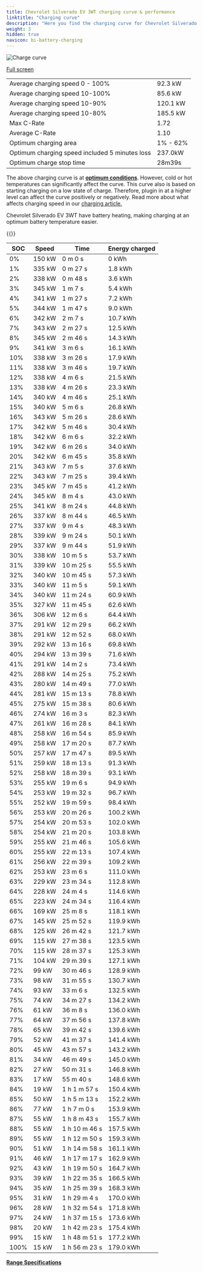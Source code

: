```yaml
---
title: Chevrolet Silverado EV 3WT charging curve & performance
linktitle: "Charging curve"
description: "Here you find the charging curve for Chevrolet Silverado EV 3WT."
weight: 3
hidden: true
navicon: bi-battery-charging
---
```

<!-- markdownlint-disable MD033 -->
<img src="/images/models/chevrolet/silverado_ev/silverado_ev_3wt/chargingcurve.svg" alt="Charge curve" class="img-fluid">

[Full screen](/images/models/chevrolet/silverado_ev/silverado_ev_3wt/chargingcurve.svg)


<table class="table table-striped border">
<tbody>
<tr>
<td>Average charging speed 0 - 100%</td><td>92.3 kW</td>
</tr>
<tr>
<td>Average charging speed 10-100%</td><td>85.6 kW</td>
</tr>
<tr>
<td>Average charging speed 10-90%</td><td>120.1 kW</td>
</tr>
<tr>
<td>Average charging speed 10-80%</td><td>185.5 kW</td>
</tr>
<tr>
<td>Max C-Rate</td><td>1.72</td>
</tr>
<tr>
<td>Average C-Rate</td><td>1.10</td>
</tr>
<tr>
<td>Optimum charging area</td><td>1% - 62%</td>
</tr>
<tr>
<td>Optimum charging speed included 5 minutes loss</td><td>237.0kW</td>
</tr>
<tr>
<td>Optimum charge stop time</td><td>28m39s</td>
</tr>
</tbody>
</table>


The above charging curve is at **[optimum conditions](../../../../../technology/battery/charging/#temperature)**. However, cold or hot temperatures can significantly affect the curve. This curve also is based on starting charging on a low state of charge. Therefore, plugin in at a higher level can affect the curve positively or negatively. Read more about what affects charging speed in our [charging article.](../../../../../technology/battery/charging/)


Chevrolet Silverado EV 3WT have battery heating, making charging at an optimum battery temperature easier.


{{<evkxdisplayaddarticle />}}
<table class="table table-striped border">
<thead>
<tr><th>SOC</th><th>Speed</th><th>Time</th><th>Energy charged</th></tr>
</thead>
<tbody>
<tr>
<td>0%</td><td>150 kW</td><td> 0 m 0 s </td><td>0 kWh </td>
</tr>
<tr>
<td>1%</td><td>335 kW</td><td> 0 m 27 s </td><td>1.8 kWh </td>
</tr>
<tr>
<td>2%</td><td>338 kW</td><td> 0 m 48 s </td><td>3.6 kWh </td>
</tr>
<tr>
<td>3%</td><td>345 kW</td><td> 1 m 7 s </td><td>5.4 kWh </td>
</tr>
<tr>
<td>4%</td><td>341 kW</td><td> 1 m 27 s </td><td>7.2 kWh </td>
</tr>
<tr>
<td>5%</td><td>344 kW</td><td> 1 m 47 s </td><td>9.0 kWh </td>
</tr>
<tr>
<td>6%</td><td>342 kW</td><td> 2 m 7 s </td><td>10.7 kWh </td>
</tr>
<tr>
<td>7%</td><td>343 kW</td><td> 2 m 27 s </td><td>12.5 kWh </td>
</tr>
<tr>
<td>8%</td><td>345 kW</td><td> 2 m 46 s </td><td>14.3 kWh </td>
</tr>
<tr>
<td>9%</td><td>341 kW</td><td> 3 m 6 s </td><td>16.1 kWh </td>
</tr>
<tr>
<td>10%</td><td>338 kW</td><td> 3 m 26 s </td><td>17.9 kWh </td>
</tr>
<tr>
<td>11%</td><td>338 kW</td><td> 3 m 46 s </td><td>19.7 kWh </td>
</tr>
<tr>
<td>12%</td><td>338 kW</td><td> 4 m 6 s </td><td>21.5 kWh </td>
</tr>
<tr>
<td>13%</td><td>338 kW</td><td> 4 m 26 s </td><td>23.3 kWh </td>
</tr>
<tr>
<td>14%</td><td>340 kW</td><td> 4 m 46 s </td><td>25.1 kWh </td>
</tr>
<tr>
<td>15%</td><td>340 kW</td><td> 5 m 6 s </td><td>26.8 kWh </td>
</tr>
<tr>
<td>16%</td><td>343 kW</td><td> 5 m 26 s </td><td>28.6 kWh </td>
</tr>
<tr>
<td>17%</td><td>342 kW</td><td> 5 m 46 s </td><td>30.4 kWh </td>
</tr>
<tr>
<td>18%</td><td>342 kW</td><td> 6 m 6 s </td><td>32.2 kWh </td>
</tr>
<tr>
<td>19%</td><td>342 kW</td><td> 6 m 26 s </td><td>34.0 kWh </td>
</tr>
<tr>
<td>20%</td><td>342 kW</td><td> 6 m 45 s </td><td>35.8 kWh </td>
</tr>
<tr>
<td>21%</td><td>343 kW</td><td> 7 m 5 s </td><td>37.6 kWh </td>
</tr>
<tr>
<td>22%</td><td>343 kW</td><td> 7 m 25 s </td><td>39.4 kWh </td>
</tr>
<tr>
<td>23%</td><td>345 kW</td><td> 7 m 45 s </td><td>41.2 kWh </td>
</tr>
<tr>
<td>24%</td><td>345 kW</td><td> 8 m 4 s </td><td>43.0 kWh </td>
</tr>
<tr>
<td>25%</td><td>341 kW</td><td> 8 m 24 s </td><td>44.8 kWh </td>
</tr>
<tr>
<td>26%</td><td>337 kW</td><td> 8 m 44 s </td><td>46.5 kWh </td>
</tr>
<tr>
<td>27%</td><td>337 kW</td><td> 9 m 4 s </td><td>48.3 kWh </td>
</tr>
<tr>
<td>28%</td><td>339 kW</td><td> 9 m 24 s </td><td>50.1 kWh </td>
</tr>
<tr>
<td>29%</td><td>337 kW</td><td> 9 m 44 s </td><td>51.9 kWh </td>
</tr>
<tr>
<td>30%</td><td>338 kW</td><td> 10 m 5 s </td><td>53.7 kWh </td>
</tr>
<tr>
<td>31%</td><td>339 kW</td><td> 10 m 25 s </td><td>55.5 kWh </td>
</tr>
<tr>
<td>32%</td><td>340 kW</td><td> 10 m 45 s </td><td>57.3 kWh </td>
</tr>
<tr>
<td>33%</td><td>340 kW</td><td> 11 m 5 s </td><td>59.1 kWh </td>
</tr>
<tr>
<td>34%</td><td>340 kW</td><td> 11 m 24 s </td><td>60.9 kWh </td>
</tr>
<tr>
<td>35%</td><td>327 kW</td><td> 11 m 45 s </td><td>62.6 kWh </td>
</tr>
<tr>
<td>36%</td><td>306 kW</td><td> 12 m 6 s </td><td>64.4 kWh </td>
</tr>
<tr>
<td>37%</td><td>291 kW</td><td> 12 m 29 s </td><td>66.2 kWh </td>
</tr>
<tr>
<td>38%</td><td>291 kW</td><td> 12 m 52 s </td><td>68.0 kWh </td>
</tr>
<tr>
<td>39%</td><td>292 kW</td><td> 13 m 16 s </td><td>69.8 kWh </td>
</tr>
<tr>
<td>40%</td><td>294 kW</td><td> 13 m 39 s </td><td>71.6 kWh </td>
</tr>
<tr>
<td>41%</td><td>291 kW</td><td> 14 m 2 s </td><td>73.4 kWh </td>
</tr>
<tr>
<td>42%</td><td>288 kW</td><td> 14 m 25 s </td><td>75.2 kWh </td>
</tr>
<tr>
<td>43%</td><td>280 kW</td><td> 14 m 49 s </td><td>77.0 kWh </td>
</tr>
<tr>
<td>44%</td><td>281 kW</td><td> 15 m 13 s </td><td>78.8 kWh </td>
</tr>
<tr>
<td>45%</td><td>275 kW</td><td> 15 m 38 s </td><td>80.6 kWh </td>
</tr>
<tr>
<td>46%</td><td>274 kW</td><td> 16 m 3 s </td><td>82.3 kWh </td>
</tr>
<tr>
<td>47%</td><td>261 kW</td><td> 16 m 28 s </td><td>84.1 kWh </td>
</tr>
<tr>
<td>48%</td><td>258 kW</td><td> 16 m 54 s </td><td>85.9 kWh </td>
</tr>
<tr>
<td>49%</td><td>258 kW</td><td> 17 m 20 s </td><td>87.7 kWh </td>
</tr>
<tr>
<td>50%</td><td>257 kW</td><td> 17 m 47 s </td><td>89.5 kWh </td>
</tr>
<tr>
<td>51%</td><td>259 kW</td><td> 18 m 13 s </td><td>91.3 kWh </td>
</tr>
<tr>
<td>52%</td><td>258 kW</td><td> 18 m 39 s </td><td>93.1 kWh </td>
</tr>
<tr>
<td>53%</td><td>255 kW</td><td> 19 m 6 s </td><td>94.9 kWh </td>
</tr>
<tr>
<td>54%</td><td>253 kW</td><td> 19 m 32 s </td><td>96.7 kWh </td>
</tr>
<tr>
<td>55%</td><td>252 kW</td><td> 19 m 59 s </td><td>98.4 kWh </td>
</tr>
<tr>
<td>56%</td><td>253 kW</td><td> 20 m 26 s </td><td>100.2 kWh </td>
</tr>
<tr>
<td>57%</td><td>254 kW</td><td> 20 m 53 s </td><td>102.0 kWh </td>
</tr>
<tr>
<td>58%</td><td>254 kW</td><td> 21 m 20 s </td><td>103.8 kWh </td>
</tr>
<tr>
<td>59%</td><td>255 kW</td><td> 21 m 46 s </td><td>105.6 kWh </td>
</tr>
<tr>
<td>60%</td><td>255 kW</td><td> 22 m 13 s </td><td>107.4 kWh </td>
</tr>
<tr>
<td>61%</td><td>256 kW</td><td> 22 m 39 s </td><td>109.2 kWh </td>
</tr>
<tr>
<td>62%</td><td>253 kW</td><td> 23 m 6 s </td><td>111.0 kWh </td>
</tr>
<tr>
<td>63%</td><td>229 kW</td><td> 23 m 34 s </td><td>112.8 kWh </td>
</tr>
<tr>
<td>64%</td><td>228 kW</td><td> 24 m 4 s </td><td>114.6 kWh </td>
</tr>
<tr>
<td>65%</td><td>223 kW</td><td> 24 m 34 s </td><td>116.4 kWh </td>
</tr>
<tr>
<td>66%</td><td>169 kW</td><td> 25 m 8 s </td><td>118.1 kWh </td>
</tr>
<tr>
<td>67%</td><td>145 kW</td><td> 25 m 52 s </td><td>119.9 kWh </td>
</tr>
<tr>
<td>68%</td><td>125 kW</td><td> 26 m 42 s </td><td>121.7 kWh </td>
</tr>
<tr>
<td>69%</td><td>115 kW</td><td> 27 m 38 s </td><td>123.5 kWh </td>
</tr>
<tr>
<td>70%</td><td>115 kW</td><td> 28 m 37 s </td><td>125.3 kWh </td>
</tr>
<tr>
<td>71%</td><td>104 kW</td><td> 29 m 39 s </td><td>127.1 kWh </td>
</tr>
<tr>
<td>72%</td><td>99 kW</td><td> 30 m 46 s </td><td>128.9 kWh </td>
</tr>
<tr>
<td>73%</td><td>98 kW</td><td> 31 m 55 s </td><td>130.7 kWh </td>
</tr>
<tr>
<td>74%</td><td>93 kW</td><td> 33 m 6 s </td><td>132.5 kWh </td>
</tr>
<tr>
<td>75%</td><td>74 kW</td><td> 34 m 27 s </td><td>134.2 kWh </td>
</tr>
<tr>
<td>76%</td><td>61 kW</td><td> 36 m 8 s </td><td>136.0 kWh </td>
</tr>
<tr>
<td>77%</td><td>64 kW</td><td> 37 m 56 s </td><td>137.8 kWh </td>
</tr>
<tr>
<td>78%</td><td>65 kW</td><td> 39 m 42 s </td><td>139.6 kWh </td>
</tr>
<tr>
<td>79%</td><td>52 kW</td><td> 41 m 37 s </td><td>141.4 kWh </td>
</tr>
<tr>
<td>80%</td><td>45 kW</td><td> 43 m 57 s </td><td>143.2 kWh </td>
</tr>
<tr>
<td>81%</td><td>34 kW</td><td> 46 m 49 s </td><td>145.0 kWh </td>
</tr>
<tr>
<td>82%</td><td>27 kW</td><td> 50 m 31 s </td><td>146.8 kWh </td>
</tr>
<tr>
<td>83%</td><td>17 kW</td><td> 55 m 40 s </td><td>148.6 kWh </td>
</tr>
<tr>
<td>84%</td><td>19 kW</td><td>1 h 1 m 57 s </td><td>150.4 kWh </td>
</tr>
<tr>
<td>85%</td><td>50 kW</td><td>1 h 5 m 13 s </td><td>152.2 kWh </td>
</tr>
<tr>
<td>86%</td><td>77 kW</td><td>1 h 7 m 0 s </td><td>153.9 kWh </td>
</tr>
<tr>
<td>87%</td><td>55 kW</td><td>1 h 8 m 43 s </td><td>155.7 kWh </td>
</tr>
<tr>
<td>88%</td><td>55 kW</td><td>1 h 10 m 46 s </td><td>157.5 kWh </td>
</tr>
<tr>
<td>89%</td><td>55 kW</td><td>1 h 12 m 50 s </td><td>159.3 kWh </td>
</tr>
<tr>
<td>90%</td><td>51 kW</td><td>1 h 14 m 58 s </td><td>161.1 kWh </td>
</tr>
<tr>
<td>91%</td><td>46 kW</td><td>1 h 17 m 17 s </td><td>162.9 kWh </td>
</tr>
<tr>
<td>92%</td><td>43 kW</td><td>1 h 19 m 50 s </td><td>164.7 kWh </td>
</tr>
<tr>
<td>93%</td><td>39 kW</td><td>1 h 22 m 35 s </td><td>166.5 kWh </td>
</tr>
<tr>
<td>94%</td><td>35 kW</td><td>1 h 25 m 39 s </td><td>168.3 kWh </td>
</tr>
<tr>
<td>95%</td><td>31 kW</td><td>1 h 29 m 4 s </td><td>170.0 kWh </td>
</tr>
<tr>
<td>96%</td><td>28 kW</td><td>1 h 32 m 54 s </td><td>171.8 kWh </td>
</tr>
<tr>
<td>97%</td><td>24 kW</td><td>1 h 37 m 15 s </td><td>173.6 kWh </td>
</tr>
<tr>
<td>98%</td><td>20 kW</td><td>1 h 42 m 23 s </td><td>175.4 kWh </td>
</tr>
<tr>
<td>99%</td><td>15 kW</td><td>1 h 48 m 51 s </td><td>177.2 kWh </td>
</tr>
<tr>
<td>100%</td><td>15 kW</td><td>1 h 56 m 23 s </td><td>179.0 kWh </td>
</tr>
</tbody>
</table>

<div class="mt-3 mb-3">
<a href="../rangeandconsumption/" class="text-decoration-none text-black">
<strong><i class="bi-arrow-left"></i> Range </strong>
</a>
<a href="../specifications/" class="text-decoration-none text-black float-end">
<strong>Specifications <i class="bi-arrow-right"></i></strong>
</a>
</div>

